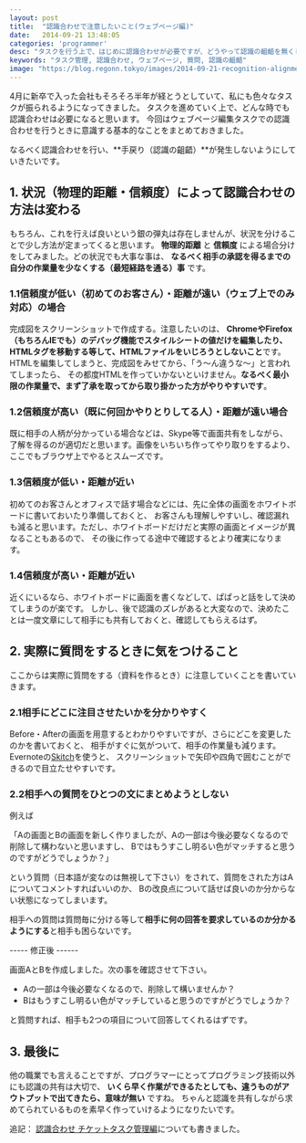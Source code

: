 ```yaml
---
layout: post
title:  "認識合わせで注意したいこと(ウェブページ編)"
date:   2014-09-21 13:48:05
categories: 'programmer'
desc: "タスクを行う上で、はじめに認識合わせが必要ですが、どうやって認識の齟齬を無くしていくかについて書いています。今回はウェブページ編です。"
keywords: "タスク管理, 認識合わせ, ウェブページ, 質問, 認識の齟齬"
image: "https://blog.regonn.tokyo/images/2014-09-21-recognition-alignment1.jpg"
---
```


4月に新卒で入った会社もそろそろ半年が経とうとしていて、私にも色々なタスクが振られるようになってきました。
タスクを進めていく上で、どんな時でも認識合わせは必要になると思います。
今回はウェブページ編集タスクでの認識合わせを行うときに意識する基本的なことをまとめておきました。

なるべく認識合わせを行い、**手戻り（認識の齟齬）**が発生しないようにしていきたいです。

## 1. 状況（物理的距離・信頼度）によって認識合わせの方法は変わる

もちろん、これを行えば良いという銀の弾丸は存在しませんが、状況を分けることで少し方法が定まってくると思います。
**物理的距離** と **信頼度** による場合分けをしてみました。どの状況でも大事な事は、
**なるべく相手の承認を得るまでの自分の作業量を少なくする（最短経路を通る）事** です。

<amp-img src="https://blog.regonn.tokyo/images/2014-09-21-recognition-alignment1.jpg" alt="距離と信頼度を軸にして、確認する際の場合分け" width="670px" height="480px" layout="responsive" ></amp-img>

### 1.1信頼度が低い（初めてのお客さん）・距離が遠い（ウェブ上でのみ対応）の場合
完成図をスクリーンショットで作成する。注意したいのは、
**ChromeやFirefox（もちろんIEでも）のデバッグ機能でスタイルシートの値だけを編集したり、HTMLタグを移動する等して、HTMLファイルをいじろうとしないこと**です。
HTMLを編集してしまうと、完成図をみせてから、「う〜ん違うな〜」と言われてしまったら、
その都度HTMLを作っていかないといけません。**なるべく最小限の作業量で、まず了承を取ってから取り掛かった方がやりやすいです**。

### 1.2信頼度が高い（既に何回かやりとりしてる人）・距離が遠い場合
既に相手の人柄が分かっている場合などは、Skype等で画面共有をしながら、
了解を得るのが適切だと思います。画像をいちいち作ってやり取りをするより、ここでもブラウザ上でやるとスムーズです。

### 1.3信頼度が低い・距離が近い
初めてのお客さんとオフィスで話す場合などには、先に全体の画面をホワイトボードに書いておいたり準備しておくと、
お客さんも理解しやすいし、確認漏れも減ると思います。ただし、ホワイトボードだけだと実際の画面とイメージが異なることもあるので、
その後に作ってる途中で確認するとより確実になります。

### 1.4信頼度が高い・距離が近い
近くにいるなら、ホワイトボードに画面を書くなどして、ぱぱっと話をして決めてしまうのが楽です。
しかし、後で認識のズレがあると大変なので、決めたことは一度文章にして相手にも共有しておくと、確認してもらえるはず。


## 2. 実際に質問をするときに気をつけること
ここからは実際に質問をする（資料を作るとき）に注意していくことを書いていきます。
### 2.1相手にどこに注目させたいかを分かりやすく
Before・Afterの画面を用意するとわかりやすいですが、さらにどこを変更したのかを書いておくと、
相手がすぐに気がついて、相手の作業量も減ります。
Evernoteの[Skitch](https://evernote.com/intl/jp/skitch/)を使うと、
スクリーンショットで矢印や四角で囲むことができるので目立たせやすいです。

<amp-img src="https://blog.regonn.tokyo/images/2014-09-21-recognition-alignment2.jpg" alt="ウェブページのデザインの変更を確認する場合" width="670px" height="480px" layout="responsive" ></amp-img>

### 2.2相手への質問をひとつの文にまとめようとしない
例えば

「Aの画面とBの画面を新しく作りましたが、Aの一部は今後必要なくなるので削除して構わないと思いますし、
Bではもうすこし明るい色がマッチすると思うのですがどうでしょうか？」

という質問（日本語が変なのは無視して下さい）をされて、質問をされた方はAについてコメントすればいいのか、
Bの改良点について話せば良いのか分からない状態になってしまいます。

相手への質問は質問毎に分ける等して**相手に何の回答を要求しているのか分かるようにする**と相手も困らないです。

----- 修正後 ------

画面AとBを作成しました。次の事を確認させて下さい。

* Aの一部は今後必要なくなるので、削除して構いませんか？
* Bはもうすこし明るい色がマッチしていると思うのですがどうでしょうか？

と質問すれば、相手も2つの項目について回答してくれるはずです。

## 3. 最後に
他の職業でも言えることですが、プログラマーにとってプログラミング技術以外にも認識の共有は大切で、
**いくら早く作業ができるたとしても、違うものがアウトプットで出てきたら、意味が無い** ですね。
ちゃんと認識を共有しながら求めてられているものを素早く作っていけるようになりたいです。

追記： [認識合わせ チケットタスク管理編](/programmer/2014/09/28/recognition-alignment-ticket.html)についても書きました。
